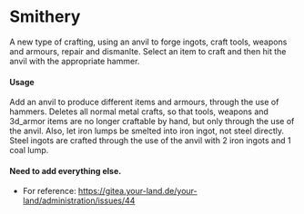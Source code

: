 # Smithery

A new type of crafting, using an anvil to forge ingots, craft tools, weapons and armours, repair and dismanlte. Select an item to craft and then hit the anvil with the appropriate hammer.

#### Usage

Add an anvil to produce different items and armours, through the use of hammers.
Deletes all normal metal crafts, so that tools, weapons and 3d_armor items are no longer craftable
by hand, but only through the use of the anvil.
Also, let iron lumps be smelted into iron ingot, not steel directly.
Steel ingots are crafted through the use of the anvil with 2 iron ingots and 1 coal lump.

#### Need to add everything else.

* For reference: https://gitea.your-land.de/your-land/administration/issues/44


